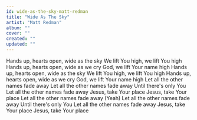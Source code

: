 ```yaml
---
id: wide-as-the-sky-matt-redman
title: "Wide As The Sky"
artist: "Matt Redman"
album: ""
cover: ""
created: ""
updated: ""
---
```


Hands up, hearts open, wide as the sky
We lift You high, we lift You high
Hands up, hearts open, wide as we cry
God, we lift Your name high
Hands up, hearts open, wide as the sky
We lift You high, we lift You high
Hands up, hearts open, wide as we cry
God, we lift Your name high
Let all the other names fade away
Let all the other names fade away
Until there's only You
Let all the other names fade away
Jesus, take Your place
Jesus, take Your place
Let all the other names fade away (Yeah)
Let all the other names fade away
Until there's only You
Let all the other names fade away
Jesus, take Your place
Jesus, take Your place
